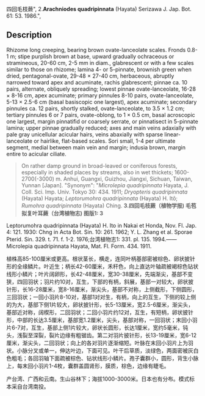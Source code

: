 四回毛枝蕨",
2.**Arachniodes quadripinnata** (Hayata) Serizawa J. Jap. Bot. 61: 53. 1986.",

## Description
Rhizome long creeping, bearing brown ovate-lanceolate scales. Fronds 0.8-1 m; stipe purplish brown at base, upward gradually ochraceous or stramineous, 20-60 cm, 2-5 mm in diam., glabrescent or with a few scales similar to those on rhizome; lamina 4- or 5-pinnate, brownish green when dried, pentagonal-ovate, 29-48 × 27-40 cm, herbaceous, abruptly narrowed toward apex and acuminate, rachis glabrescent; pinnae ca. 10 pairs, alternate, obliquely spreading; lowest pinnae ovate-lanceolate, 16-28 × 8-16 cm, apex acuminate; primary pinnules 8-10 pairs, ovate-lanceolate, 5-13 × 2.5-6 cm (basal basiscopic one largest), apex acuminate; secondary pinnules ca. 12 pairs, shortly stalked, ovate-lanceolate, to 3.5 × 1.2 cm; tertiary pinnules 6 or 7 pairs, ovate-oblong, to 1 × 0.5 cm, basal acroscopic one largest, margin pinnatifid or coarsely serrate, or pinnatisect in 5-pinnate lamina; upper pinnae gradually reduced; axes and main veins adaxially with pale gray unicellular acicular hairs, veins abaxially with sparse linear-lanceolate or hairlike, flat-based scales. Sori small, 1-4 per ultimate segment, medial between main vein and margin; indusia brown, margin entire to acicular ciliate.

> On rather damp ground in broad-leaved or coniferous forests, especially in shaded places by streams, also in wet thickets; 1600-2700(-3000) m. Anhui, Guangxi, Guizhou, Jiangxi, Sichuan, Taiwan, Yunnan [Japan].
  "Synonym": "*Microlepia quadripinnata* Hayata, J. Coll. Sci. Imp. Univ. Tokyo 30: 434. 1911; *Dryopteris quadripinnata* (Hayata) Hayata; *Leptorumohra quadripinnata* (Hayata) H. Itô; *Rumohra quadripinnata* (Hayata) Ching.
**3.四回毛枝蕨（植物学报) 毛苞拟复叶耳蕨（台湾植物志) 图版1: 3**

Leptorumohra quadripinnata (Hayata) H. Ito in Nakai et Honda, Nov. Fl. Jap. 4: 121. 1930: Chng in Acta Bot. Sin. 10: 261. 1962; Y. L. Zhang et al. Sporae Pterid. Sin. 329. t. 71. f. 1-2. 1976;台湾植物志1: 331. pl. 135. 1994.——Microlepia quadripinnata Hayata, Mat. Fl. Form. 434. 1911.

植株高85-100厘米或更高。根状茎长，横走，连同叶柄基部密被棕色、卵状披针形的全缘鳞片。叶近生；柄长42-60厘米，禾秆色，向上直达叶轴疏被褐棕色钻状线形小鳞片；叶片阔卵形，长42-48厘米，宽30-38厘米，先端渐尖，基部不变狭，四回羽状；羽片约10对，互生，下部的有柄，斜展，基部一对较大，卵状披针形，长16-28厘米，宽8-16厘米，渐尖头，基部不对称，上侧截形，下侧圆形，三回羽状；一回小羽片8-10对，基部1对对生，有柄，向上的互生，下侧的较上侧的为大，基部下侧1片较大，卵状披针形，长5-13厘米，宽2.5-6厘米，渐尖头，基部近对称，阔楔形，二回羽状；二回小羽片约12对，互生，有短柄，卵状披针形，中部的长达3.5厘米，基部宽1.2厘米，尖头，基部对称，一回羽状；末回小羽片6-7对，互生，基部上侧1片较大，卵状长圆形，长达1厘米，宽约5毫米，钝头，浅裂至深裂，裂片边缘有粗锯齿。第二对羽片披针形，长13-19厘米，宽6-12厘米，渐尖头，二回羽状；向上的各对羽片逐渐缩短。叶脉在末回小羽片上为羽状。小脉分叉或单一，伸达叶边，下面可见。叶干后草质，淡绿色，两面密被灰白色粗毛；各回羽轴下面疏被棕色、钻状线形小鳞片。孢子囊群小，圆形，背生小脉上，每末回小羽片1-4枚，囊群盖圆肾形，膜质，棕色，边缘有睫毛。

产台湾、广西和云南。生山谷林下；海拔1000-3000米。日本也有分布。模式标本采自台湾南投。
